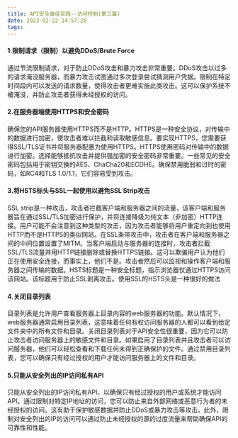 ```yaml
---
title: API安全最佳实践--访问控制(第三篇)
date: 2023-02-22 14:57:28
tags:
---
```

#### 1.限制请求（限制）以避免DDoS/Brute Force
通过节流限制请求，对于防止DDoS攻击和暴力攻击非常重要。DDoS攻击以过多的请求淹没服务器，而暴力攻击试图通过多次登录尝试猜测用户凭据。限制在特定时间段内可以发送的请求数量，使得攻击者更难实施此类攻击。这可以保护系统不被淹没，并防止攻击者获得未经授权的访问。
#### 2.在服务器端使用HTTPS和安全密码
确保您的API服务器使用HTTPS而不是HTTP。HTTPS是一种安全协议，对传输中的数据进行加密，使攻击者难以拦截和读取敏感信息。要实现HTTPS，您需要获得SSL/TLS证书并将服务器配置为使用HTTPS。HTTPS使用密码对传输中的数据进行加密。选择能够抵抗攻击并提供强加密的安全密码非常重要。一些常见的安全密码包括用于密钥交换的AES、ChaCha20和ECDHE。确保禁用脆弱和过时的密码，如RC4和TLS 1.0/1.1，它们容易受到攻击。
#### 3.将HSTS标头与SSL一起使用以避免SSL Strip攻击
SSL strip是一种攻击，攻击者拦截客户端和服务器之间的流量，该客户端和服务器旨在通过SSL/TLS加密进行保护，并将连接降级为纯文本（非加密）HTTP连接。用户可能不会注意到这种类型的攻击，因为攻击者能够将用户重定向到也使用HTTP而不是HTTPS的类似网站。在SSL条带攻击中，攻击者在客户端和服务器之间的中间位置设置了MITM。当客户端启动与服务器的连接时，攻击者拦截SSL/TLS流量并用HTTP链接删除或替换HTTPS链接。这可以欺骗用户认为他们正在使用安全连接，而事实上，他们不是。攻击者然后可以监视和操作客户端和服务器之间传输的数据。HSTS标题是一种安全标题，指示浏览器仅通过HTTPS访问该网站。该标题用于防止SSL剥离攻击。使用SSL的HSTS头是一种很好的做法
#### 4.关闭目录列表
目录列表是允许用户查看服务器上目录内容的web服务器的功能。默认情况下，web服务器通常启用目录列表，这意味着任何有权访问服务器的人都可以看到给定文件夹中的所有文件和目录。关闭目录列表对于API安全性很重要，因为它可以防止攻击者访问服务器上的敏感文件和目录。如果启用了目录列表并且攻击者可以访问服务器，他们可以轻松查看和下载任何未得到正确保护的文件。通过禁用目录列表，您可以确保只有经过授权的用户才能访问服务器上的文件和目录。
#### 5.只能从安全列出的IP访问私有API
只能从安全列出的IP访问私有API，以确保只有经过授权的用户或系统才能访问API。通过限制对特定IP地址的访问，您可以防止来自外部网络或恶意行为者的未经授权的访问。这有助于保护敏感数据并防止DDoS或暴力攻击等攻击。此外，限制对安全列出的IP的访问可以通过防止未经授权的源的过度流量来帮助确保API的可靠性和性能。